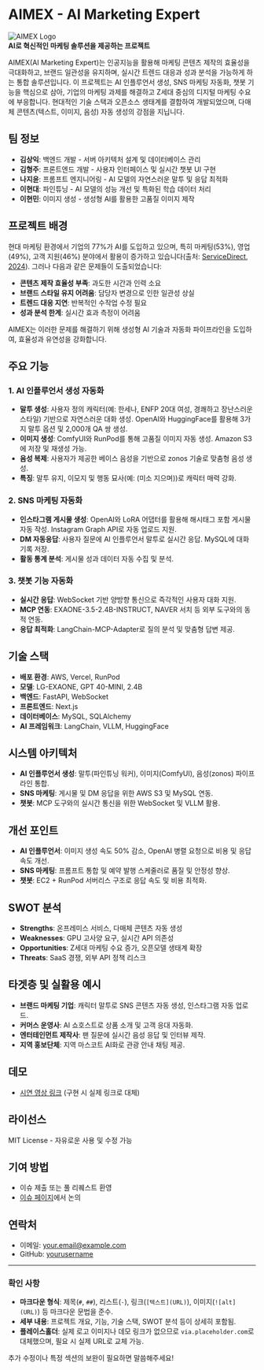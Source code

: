 # AIMEX - AI Marketing Expert

![AIMEX Logo](https://via.placeholder.com/150?text=AIMEX+Logo)  
**AI로 혁신적인 마케팅 솔루션을 제공하는 프로젝트**

AIMEX(AI Marketing Expert)는 인공지능을 활용해 마케팅 콘텐츠 제작의 효율성을 극대화하고, 브랜드 일관성을 유지하며, 실시간 트렌드 대응과 성과 분석을 가능하게 하는 통합 솔루션입니다. 이 프로젝트는 AI 인플루언서 생성, SNS 마케팅 자동화, 챗봇 기능을 핵심으로 삼아, 기업의 마케팅 과제를 해결하고 Z세대 중심의 디지털 마케팅 수요에 부응합니다. 현대적인 기술 스택과 오픈소스 생태계를 결합하여 개발되었으며, 다매체 콘텐츠(텍스트, 이미지, 음성) 자동 생성의 강점을 지닙니다.

## 팀 정보
- **김상익**: 백엔드 개발 - 서버 아키텍처 설계 및 데이터베이스 관리
- **김형주**: 프론트엔드 개발 - 사용자 인터페이스 및 실시간 챗봇 UI 구현
- **나지윤**: 프롬프트 엔지니어링 - AI 모델의 자연스러운 말투 및 응답 최적화
- **이현대**: 파인튜닝 - AI 모델의 성능 개선 및 특화된 학습 데이터 처리
- **이현민**: 이미지 생성 - 생성형 AI를 활용한 고품질 이미지 제작

## 프로젝트 배경
현대 마케팅 환경에서 기업의 77%가 AI를 도입하고 있으며, 특히 마케팅(53%), 영업(49%), 고객 지원(46%) 분야에서 활용이 증가하고 있습니다(출처: [ServiceDirect, 2024](https://servicedirect.com/resources/small-business-ai-report/)). 그러나 다음과 같은 문제들이 도출되었습니다:
- **콘텐츠 제작 효율성 부족**: 과도한 시간과 인력 소요
- **브랜드 스타일 유지 어려움**: 담당자 변경으로 인한 일관성 상실
- **트렌드 대응 지연**: 반복적인 수작업 수정 필요
- **성과 분석 한계**: 실시간 효과 측정이 어려움

AIMEX는 이러한 문제를 해결하기 위해 생성형 AI 기술과 자동화 파이프라인을 도입하여, 효율성과 유연성을 강화합니다.

## 주요 기능
### 1. AI 인플루언서 생성 자동화
- **말투 생성**: 사용자 정의 캐릭터(예: 한세나, ENFP 20대 여성, 경쾌하고 장난스러운 스타일) 기반으로 자연스러운 대화 생성. OpenAI와 HuggingFace를 활용해 3가지 말투 옵션 및 2,000개 QA 쌍 생성.
- **이미지 생성**: ComfyUI와 RunPod를 통해 고품질 이미지 자동 생성. Amazon S3에 저장 및 재생성 가능.
- **음성 복제**: 사용자가 제공한 베이스 음성을 기반으로 zonos 기술로 맞춤형 음성 생성.
- **특징**: 말투 유지, 이모지 및 행동 묘사(예: (미소 지으며))로 캐릭터 매력 강화.

### 2. SNS 마케팅 자동화
- **인스타그램 게시물 생성**: OpenAI와 LoRA 어댑터를 활용해 해시태그 포함 게시물 자동 작성. Instagram Graph API로 자동 업로드 지원.
- **DM 자동응답**: 사용자 질문에 AI 인플루언서 말투로 실시간 응답. MySQL에 대화 기록 저장.
- **활동 통계 분석**: 게시물 성과 데이터 자동 수집 및 분석.

### 3. 챗봇 기능 자동화
- **실시간 응답**: WebSocket 기반 양방향 통신으로 즉각적인 사용자 대화 지원.
- **MCP 연동**: EXAONE-3.5-2.4B-INSTRUCT, NAVER 서치 등 외부 도구와의 동적 연동.
- **응답 최적화**: LangChain-MCP-Adapter로 질의 분석 및 맞춤형 답변 제공.

## 기술 스택
- **배포 환경**: AWS, Vercel, RunPod
- **모델**: LG-EXAONE, GPT 40-MINI, 2.4B
- **백엔드**: FastAPI, WebSocket
- **프론트엔드**: Next.js
- **데이터베이스**: MySQL, SQLAlchemy
- **AI 프레임워크**: LangChain, VLLM, HuggingFace

## 시스템 아키텍처
- **AI 인플루언서 생성**: 말투(파인튜닝 워커), 이미지(ComfyUI), 음성(zonos) 파이프라인 통합.
- **SNS 마케팅**: 게시물 및 DM 응답을 위한 AWS S3 및 MySQL 연동.
- **챗봇**: MCP 도구와의 실시간 통신을 위한 WebSocket 및 VLLM 활용.

## 개선 포인트
- **AI 인플루언서**: 이미지 생성 속도 50% 감소, OpenAI 병렬 요청으로 비용 및 응답 속도 개선.
- **SNS 마케팅**: 프롬프트 통합 및 예약 발행 스케줄러로 품질 및 안정성 향상.
- **챗봇**: EC2 + RunPod 서버리스 구조로 응답 속도 및 비용 최적화.

## SWOT 분석
- **Strengths**: 온프레미스 서비스, 다매체 콘텐츠 자동 생성
- **Weaknesses**: GPU 고사양 요구, 실시간 API 의존성
- **Opportunities**: Z세대 마케팅 수요 증가, 오픈모델 생태계 확장
- **Threats**: SaaS 경쟁, 외부 API 정책 리스크

## 타겟층 및 실활용 예시
- **브랜드 마케팅 기업**: 캐릭터 말투로 SNS 콘텐츠 자동 생성, 인스타그램 자동 업로드.
- **커머스 운영사**: AI 쇼호스트로 상품 소개 및 고객 응대 자동화.
- **엔터테인먼트 제작사**: 팬 질문에 실시간 음성 응답 및 인터뷰 제작.
- **지역 홍보단체**: 지역 마스코트 AI화로 관광 안내 채팅 제공.

## 데모
- [시연 영상 링크](https://example.com/demo) (구현 시 실제 링크로 대체)

## 라이선스
MIT License - 자유로운 사용 및 수정 가능

## 기여 방법
- 이슈 제출 또는 풀 리퀘스트 환영
- [이슈 페이지](https://github.com/yourusername/AIMEX/issues)에서 논의

## 연락처
- 이메일: [your.email@example.com](mailto:your.email@example.com)
- GitHub: [yourusername](https://github.com/yourusername)

---

### 확인 사항
- **마크다운 형식**: 제목(`#`, `##`), 리스트(`-`), 링크(`[텍스트](URL)`), 이미지(`![alt](URL)`) 등 마크다운 문법을 준수.
- **세부 내용**: 프로젝트 개요, 기능, 기술 스택, SWOT 분석 등이 상세히 포함됨.
- **플레이스홀더**: 실제 로고 이미지나 데모 링크가 없으므로 `via.placeholder.com`로 대체했으며, 필요 시 실제 URL로 교체 가능.

추가 수정이나 특정 섹션의 보완이 필요하면 말씀해주세요!
